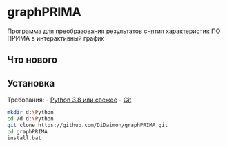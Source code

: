 # graphPRIMA
Программа для преобразования результатов снятия характеристик ПО ПРИМА в интерактивный график
## Что нового
## Установка
Требования:
    - [Python 3.8 или свежее](https://www.python.org/downloads/release/python-3810/)
    - [Git](https://git-scm.com/download/win)
```bash
mkdir d:\Python
cd /d d:\Python
git clone https://github.com/DiDaimon/graphPRIMA.git
cd graphPRIMA
install.bat
```